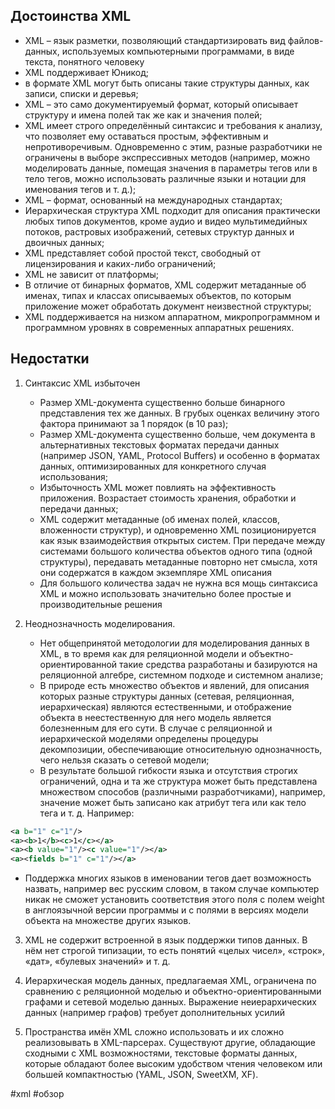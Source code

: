 ## Достоинства XML
- XML – язык разметки, позволяющий стандартизировать вид файлов-данных, используемых компьютерными программами, в виде текста, понятного человеку
- XML поддерживает Юникод;
- в формате XML могут быть описаны такие структуры данных, как записи, списки и деревья;
- XML – это само документируемый формат, который описывает структуру и имена полей так же как и значения полей;
- XML имеет строго определённый синтаксис и требования к анализу, что позволяет ему оставаться простым, эффективным и непротиворечивым. Одновременно с этим, разные разработчики не ограничены в выборе экспрессивных методов (например, можно моделировать данные, помещая значения в параметры тегов или в тело тегов, можно использовать различные языки и нотации для именования тегов и т. д.);
- XML – формат, основанный на международных стандартах;
- Иерархическая структура XML подходит для описания практически любых типов документов, кроме аудио и видео мультимедийных потоков, растровых изображений, сетевых структур данных и двоичных данных;
- XML представляет собой простой текст, свободный от лицензирования и каких-либо ограничений;
- XML не зависит от платформы;
- В отличие от бинарных форматов, XML содержит метаданные об именах, типах и классах описываемых объектов, по которым приложение может обработать документ неизвестной структуры;
- XML поддерживается на низком аппаратном, микропрограммном и программном уровнях в современных аппаратных решениях.

  
## Недостатки

1. Синтаксис XML избыточен
   - Размер XML-документа существенно больше бинарного представления тех же данных. В грубых оценках величину этого фактора принимают за 1 порядок (в 10 раз);
   - Размер XML-документа существенно больше, чем документа в альтернативных текстовых форматах передачи данных (например JSON, YAML, Protocol Buffers) и особенно в форматах данных, оптимизированных для конкретного случая использования;
   - Избыточность XML может повлиять на эффективность приложения. Возрастает стоимость хранения, обработки и передачи данных;
   - XML содержит метаданные (об именах полей, классов, вложенности структур), и одновременно XML позиционируется как язык взаимодействия открытых систем. При передаче между системами большого количества объектов одного типа (одной структуры), передавать метаданные повторно нет смысла, хотя они содержатся в каждом экземпляре XML описания
   - Для большого количества задач не нужна вся мощь синтаксиса XML и можно использовать значительно более простые и производительные решения

2. Неоднозначность моделирования.
   - Нет общепринятой методологии для моделирования данных в XML, в то время как для реляционной модели и объектно-ориентированной такие средства разработаны и базируются на реляционной алгебре, системном подходе и системном анализе;
   - В природе есть множество объектов и явлений, для описания которых разные структуры данных (сетевая, реляционная, иерархическая) являются естественными, и отображение объекта в неестественную для него модель является болезненным для его сути. В случае с реляционной и иерархической моделями определены процедуры декомпозиции, обеспечивающие относительную однозначность, чего нельзя сказать о сетевой модели;
   - В результате большой гибкости языка и отсутствия строгих ограничений, одна и та же структура может быть представлена множеством способов (различными разработчиками), например, значение может быть записано как атрибут тега или как тело тега и т. д. Например:
```xml
<a b="1" c="1"/>
<a><b>1</b><c>1</c></a>
<a><b value="1"/><c value="1"/></a>
<a><fields b="1" c="1"/></a>
```
   - Поддержка многих языков в именовании тегов дает возможность назвать, например вес русским словом, в таком случае компьютер никак не сможет установить соответствия этого поля с полем weight в англоязычной версии программы и с полями в версиях модели объекта на множестве других языков.

3. XML не содержит встроенной в язык поддержки типов данных. В нём нет строгой типизации, то есть понятий «целых чисел», «строк», «дат», «булевых значений» и т. д.

4. Иерархическая модель данных, предлагаемая XML, ограничена по сравнению с реляционной моделью и объектно-ориентированными графами и сетевой моделью данных. Выражение неиерархических данных (например графов) требует дополнительных усилий

5. Пространства имён XML сложно использовать и их сложно реализовывать в XML-парсерах. Существуют другие, обладающие сходными с XML возможностями, текстовые форматы данных, которые обладают более высоким удобством чтения человеком или большей компактностью (YAML, JSON, SweetXM, XF).


#xml #обзор 